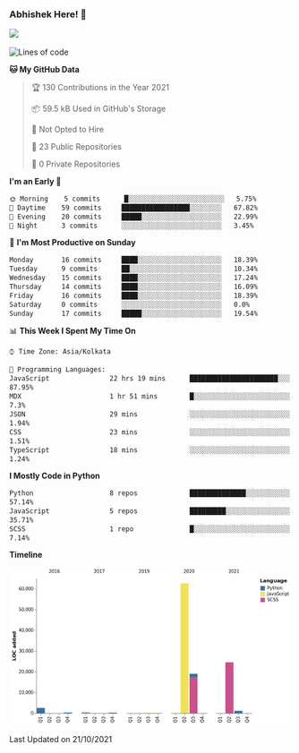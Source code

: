 ### Abhishek Here! 👋
![](https://komarev.com/ghpvc/?username=5parkp1ug&color=green)

<!--
**5parkp1ug/5parkp1ug** is a ✨ _special_ ✨ repository because its `README.md` (this file) appears on your GitHub profile.

Here are some ideas to get you started:

- 🔭 I’m currently working on ...
- 🌱 I’m currently learning ...
- 👯 I’m looking to collaborate on ...
- 🤔 I’m looking for help with ...
- 💬 Ask me about ...
- 📫 How to reach me: ...
- 😄 Pronouns: ...
- ⚡ Fun fact: ...
-->

<!--START_SECTION:waka-->
![Lines of code](https://img.shields.io/badge/From%20Hello%20World%20I%27ve%20Written-111397%20lines%20of%20code-blue)

**🐱 My GitHub Data** 

> 🏆 130 Contributions in the Year 2021
 > 
> 📦 59.5 kB Used in GitHub's Storage 
 > 
> 🚫 Not Opted to Hire
 > 
> 📜 23 Public Repositories 
 > 
> 🔑 0 Private Repositories  
 > 
**I'm an Early 🐤** 

```text
🌞 Morning    5 commits      █░░░░░░░░░░░░░░░░░░░░░░░░   5.75% 
🌆 Daytime    59 commits     █████████████████░░░░░░░░   67.82% 
🌃 Evening    20 commits     █████░░░░░░░░░░░░░░░░░░░░   22.99% 
🌙 Night      3 commits      ░░░░░░░░░░░░░░░░░░░░░░░░░   3.45%

```
📅 **I'm Most Productive on Sunday** 

```text
Monday       16 commits     ████░░░░░░░░░░░░░░░░░░░░░   18.39% 
Tuesday      9 commits      ██░░░░░░░░░░░░░░░░░░░░░░░   10.34% 
Wednesday    15 commits     ████░░░░░░░░░░░░░░░░░░░░░   17.24% 
Thursday     14 commits     ████░░░░░░░░░░░░░░░░░░░░░   16.09% 
Friday       16 commits     ████░░░░░░░░░░░░░░░░░░░░░   18.39% 
Saturday     0 commits      ░░░░░░░░░░░░░░░░░░░░░░░░░   0.0% 
Sunday       17 commits     █████░░░░░░░░░░░░░░░░░░░░   19.54%

```


📊 **This Week I Spent My Time On** 

```text
⌚︎ Time Zone: Asia/Kolkata

💬 Programming Languages: 
JavaScript               22 hrs 19 mins      ██████████████████████░░░   87.95% 
MDX                      1 hr 51 mins        █░░░░░░░░░░░░░░░░░░░░░░░░   7.3% 
JSON                     29 mins             ░░░░░░░░░░░░░░░░░░░░░░░░░   1.94% 
CSS                      23 mins             ░░░░░░░░░░░░░░░░░░░░░░░░░   1.51% 
TypeScript               18 mins             ░░░░░░░░░░░░░░░░░░░░░░░░░   1.24%

```

**I Mostly Code in Python** 

```text
Python                   8 repos             ██████████████░░░░░░░░░░░   57.14% 
JavaScript               5 repos             █████████░░░░░░░░░░░░░░░░   35.71% 
SCSS                     1 repo              █░░░░░░░░░░░░░░░░░░░░░░░░   7.14%

```


**Timeline**

![Chart not found](https://raw.githubusercontent.com/5parkp1ug/5parkp1ug/master/charts/bar_graph.png) 


 Last Updated on 21/10/2021
<!--END_SECTION:waka-->
